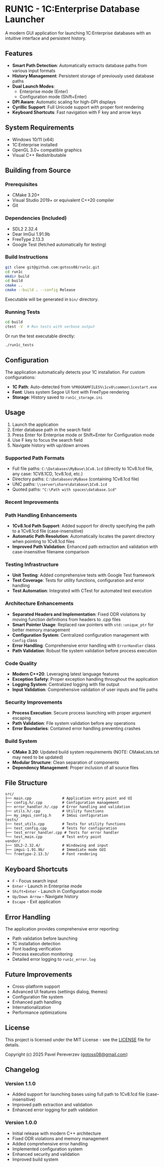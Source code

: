 # RUN1C - 1C:Enterprise Database Launcher

A modern GUI application for launching 1C:Enterprise databases with an intuitive interface and persistent history.

## Features

- **Smart Path Detection**: Automatically extracts database paths from various input formats
- **History Management**: Persistent storage of previously used database paths
- **Dual Launch Modes**:
  - Enterprise mode (Enter)
  - Configuration mode (Shift+Enter)
- **DPI Aware**: Automatic scaling for high-DPI displays
- **Cyrillic Support**: Full Unicode support with proper font rendering
- **Keyboard Shortcuts**: Fast navigation with F key and arrow keys

## System Requirements

- Windows 10/11 (x64)
- 1C:Enterprise installed
- OpenGL 3.0+ compatible graphics
- Visual C++ Redistributable

## Building from Source

### Prerequisites

- CMake 3.20+
- Visual Studio 2019+ or equivalent C++20 compiler
- Git

### Dependencies (Included)

- SDL2 2.32.4
- Dear ImGui 1.91.9b
- FreeType 2.13.3
- Google Test (fetched automatically for testing)

### Build Instructions

```bash
git clone git@github.com:gotoss08/run1c.git
cd run1c
mkdir build
cd build
cmake ..
cmake --build . --config Release
```

Executable will be generated in `bin/` directory.

### Running Tests

```bash
cd build
ctest -V  # Run tests with verbose output
```

Or run the test executable directly:

```bash
./run1c_tests
```

## Configuration

The application automatically detects your 1C installation. For custom configurations:

- **1C Path**: Auto-detected from `%PROGRAMFILES%\1cv8\common\1cestart.exe`
- **Font**: Uses system Segoe UI font with FreeType rendering
- **Storage**: History saved to `run1c_storage.ini`

## Usage

1. Launch the application
2. Enter database path in the search field
3. Press Enter for Enterprise mode or Shift+Enter for Configuration mode
4. Use F key to focus the search field
5. Navigate history with up/down arrows

### Supported Path Formats

- Full file paths: `C:\Databases\MyBase\1Cv8.1cd` (directly to 1Cv8.1cd file, any case: 1CV8.1CD, 1cv8.1cd, etc.)
- Directory paths: `C:\Databases\MyBase` (containing 1Cv8.1cd file)
- UNC paths: `\\server\share\database\1Cv8.1cd`
- Quoted paths: `"C:\Path with spaces\database.1cd"`

### Recent Improvements

### Path Handling Enhancements
- **1Cv8.1cd Path Support**: Added support for directly specifying the path to a 1Cv8.1cd file (case-insensitive)
- **Automatic Path Resolution**: Automatically locates the parent directory when pointing to 1Cv8.1cd files
- **Improved Path Validation**: Enhanced path extraction and validation with case-insensitive filename comparison

### Testing Infrastructure
- **Unit Testing**: Added comprehensive tests with Google Test framework
- **Test Coverage**: Tests for utility functions, configuration and error handling
- **Test Automation**: Integrated with CTest for automated test execution

### Architecture Enhancements

- **Separated Headers and Implementation**: Fixed ODR violations by moving function definitions from headers to .cpp files
- **Smart Pointer Usage**: Replaced raw pointers with `std::unique_ptr` for better memory management
- **Configuration System**: Centralized configuration management with `Config` class
- **Error Handling**: Comprehensive error handling with `ErrorHandler` class
- **Path Validation**: Robust file system validation before process execution

### Code Quality

- **Modern C++20**: Leveraging latest language features
- **Exception Safety**: Proper exception handling throughout the application
- **Logging System**: Centralized logging with file output
- **Input Validation**: Comprehensive validation of user inputs and file paths

### Security Improvements

- **Process Execution**: Secure process launching with proper argument escaping
- **Path Validation**: File system validation before any operations
- **Error Boundaries**: Contained error handling preventing crashes

### Build System

- **CMake 3.20**: Updated build system requirements (NOTE: CMakeLists.txt may need to be updated)
- **Modular Structure**: Clean separation of components
- **Dependency Management**: Proper inclusion of all source files

## File Structure

```
src/
├── main.cpp              # Application entry point and UI
├── config.h/.cpp         # Configuration management
├── error_handler.h/.cpp  # Error handling and validation
├── utils.h/.cpp          # Utility functions
├── my_imgui_config.h     # ImGui configuration
tests/
├── test_utils.cpp        # Tests for utility functions
├── test_config.cpp       # Tests for configuration
├── test_error_handler.cpp # Tests for error handler
└── test_main.cpp         # Test entry point
vendor/
├── SDL2-2.32.4/          # Windowing and input
├── imgui-1.91.9b/        # Immediate mode GUI
└── freetype-2.13.3/      # Font rendering
```

## Keyboard Shortcuts

- `F` - Focus search input
- `Enter` - Launch in Enterprise mode
- `Shift+Enter` - Launch in Configuration mode
- `Up/Down Arrow` - Navigate history
- `Escape` - Exit application

## Error Handling

The application provides comprehensive error reporting:

- Path validation before launching
- 1C installation detection
- Font loading verification
- Process execution monitoring
- Detailed error logging to `run1c_error.log`

## Future Improvements

- Cross-platform support
- Advanced UI features (settings dialog, themes)
- Configuration file system
- Enhanced path handling
- Internationalization
- Performance optimizations

## License

This project is licensed under the MIT License - see the [LICENSE](LICENSE) file for details.

Copyright (c) 2025 Pavel Pereverzev (gotoss08@gmail.com)

## Changelog

### Version 1.1.0
- Added support for launching bases using full path to 1Cv8.1cd file (case-insensitive)
- Improved path extraction and validation
- Enhanced error logging for path validation

### Version 1.0.0
- Initial release with modern C++ architecture
- Fixed ODR violations and memory management
- Added comprehensive error handling
- Implemented configuration system
- Enhanced security and validation
- Improved build system
